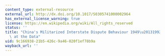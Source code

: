 ```yaml
---
content_type: external-resource
external_url: http://dx.doi.org/10.1017/S0305741000002964
has_external_license_warning: true
license: https://en.wikipedia.org/wiki/All_rights_reserved
status: ''
title: "China's Militarized Interstate Dispute Behaviour 1949\u20131992: A First Cut\
  \ at the Data"
uid: 9c166938-21b5-426c-9a46-020f1ef78b9a
wayback_url: ''
---
```

